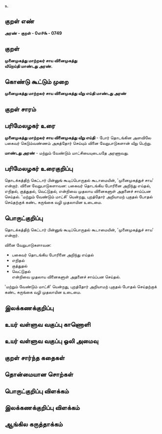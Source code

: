 உ

## குறள் எண் 

**அரண் - குறள் - 0எ௪௯ - 0749**

## குறள் 

**முனைமுகத்து மாற்றலர் சாய வினைமுகத்து  
வீறெய்தி மாண்டது அரண்.**

## கொண்டு கூட்டும் முறை

**முனைமுகத்து மாற்றலர் சாய வினைமுகத்து வீறு எய்தி மாண்டது அரண்**

## குறள் சாரம் 


## பரிமேலழகர் உரை

**முனைமுகத்து மாற்றலர் சாய வினைமுகத்து வீறு எய்தி** - போர் தொடங்கின அளவிலே பகைவர் கெடும்வண்ணம் அகத்தோர் செய்யும் வினை வேறுபாடுகளான் வீறு பெற்று.  

**மாண்டது அரண்** - மற்றும் வேண்டும் மாட்சியையுடையதே அரணாவது.

## பரிமேலழகர் உரைகுறிப்பு   

தொடக்கத்திற் கெட்டார் பின்னுங் கூடிப்பொருதல் கூடாமையின், 'முனைமுகத்துச் சாய' என்றார். வினை வேறுபாடுகளாவன: பகைவர் தொடங்கிய போரினை அறிந்து எய்தல், எறிதல், குத்துதல், வெட்டுதல், என்றிவை முதலாய வினைகளுள் அதனைச் சாய்ப்பன செய்தல். 'மற்றும் வேண்டும் மாட்சி' யென்றது, புறத்தோர் அறியாமற் புகுதல் போதல் செய்தற்குக் கண்ட சுருங்கை வழி முதலாயின உடைமை.

## பொருட்குறிப்பு 

தொடக்கத்திற் கெட்டார் பின்னுங் கூடிப்பொருதல் கூடாமையின், 'முனைமுகத்துச் சாய' என்றார். 

வினை வேறுபாடுகளாவன:  
* பகைவர் தொடங்கிய போரினை அறிந்து எய்தல் 
* எறிதல் 
* குத்துதல் 
* வெட்டுதல்   
என்றிவை முதலாய வினைகளுள் அதனைச் சாய்ப்பன செய்தல். 

'மற்றும் வேண்டும் மாட்சி' யென்றது, புறத்தோர் அறியாமற் புகுதல் போதல் செய்தற்குக் கண்ட சுருங்கை வழி முதலாயின உடைமை.

## இலக்கணக்குறிப்பு  


## உயர் வள்ளுவ வகுப்பு காணொளி


## உயர் வள்ளுவ வகுப்பு ஒலி அமைவு 

 
## குறள் சார்ந்த கதைகள் 


## தொன்மையான சொற்கள்


## பொருட்குறிப்பு விளக்கம்


## இலக்கணக்குறிப்பு விளக்கம்


## ஆங்கில கருத்தாக்கம் 


